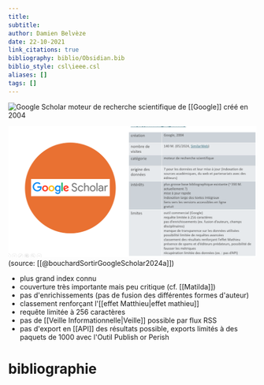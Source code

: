 ```yaml
---
title: 
subtitle:
author: Damien Belvèze
date: 22-10-2021
link_citations: true
bibliography: biblio/Obsidian.bib
biblio_style: csl\ieee.csl
aliases: []
tags: []
---
```


![Google Scholar](google_scholar.png)
moteur de recherche scientifique de [[Google]] créé en 2004

![](images/scholar.png)
(source: [[@bouchardSortirGoogleScholar2024a]])
- plus grand index connu
- couverture très importante mais peu critique (cf. [[Matilda]])
- pas d'enrichissements (pas de fusion des différentes formes d'auteur)
- classement renforçant l'[[effet Matthieu|effet mathieu]]
- requête limitée à 256 caractères
- pas de [[Veille Informationnelle|Veille]] possible par flux RSS
- pas d'export en [[API]] des résultats possible, exports limités à des paquets de 1000 avec l'Outil Publish or Perish






# bibliographie


